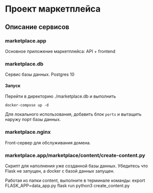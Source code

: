 # Проект маркетплейса

## Описание сервисов

### marketplace.app

Основное приложение маркетплейса: API + frontend

### marketplace.db

Сервис базы данных. Postgres 10

#### Запуск

Перейти в директорию ./marketplace.db и выполнить
```
docker-compose up -d
```

Для локального использования, добавить блок `ports` и вытащить наружу порт
базы данных.

### marketplace.nginx

Front-сервер для обслуживания домена.

### marketplace.app/marketplace/content/create-content.py
Скрипт для наполнения уже созданной базы данных. Убедитесь что Flask не запущен,
а docker с базой данных запущен.

Работая из папки content, выполните в терминале команды:
export FLASK_APP=data_app.py
flask run
python3 create_content.py

